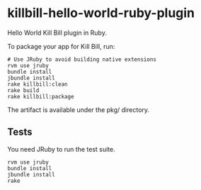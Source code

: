 killbill-hello-world-ruby-plugin
================================

Hello World Kill Bill plugin in Ruby.

To package your app for Kill Bill, run:

```
# Use JRuby to avoid building native extensions
rvm use jruby
bundle install
jbundle install
rake killbill:clean
rake build
rake killbill:package
```

The artifact is available under the pkg/ directory.

Tests
-----

You need JRuby to run the test suite.

```
rvm use jruby
bundle install
jbundle install
rake
```